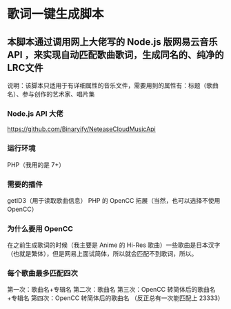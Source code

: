 # 歌词一键生成脚本

## 本脚本通过调用网上大佬写的 Node.js 版网易云音乐 API ，来实现自动匹配歌曲歌词，生成同名的、纯净的LRC文件
说明：该脚本只适用于有详细属性的音乐文件，需要用到的属性有：标题（歌曲名）、参与创作的艺术家、唱片集

### Node.js API 大佬
https://github.com/Binaryify/NeteaseCloudMusicApi

### 运行环境
PHP（我用的是 7+）

### 需要的插件
getID3（用于读取歌曲信息）
PHP 的 OpenCC 拓展（当然，也可以选择不使用 OpenCC）

### 为什么要用 OpenCC
在之前生成歌词的时候（我主要是 Anime 的 Hi-Res 歌曲）一些歌曲是日本汉字（也就是繁体），但是网易上面试简体，所以就会匹配不到歌词，所以。

### 每个歌曲最多匹配四次
第一次：歌曲名+专辑名
第二次：歌曲名
第三次：OpenCC 转简体后的歌曲名+专辑名
第四次：OpenCC 转简体后的歌曲名
（反正总有一次能匹配上 23333）
